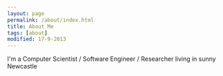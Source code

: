 ```yaml
---
layout: page
permalink: /about/index.html
title: About Me
tags: [about]
modified: 17-9-2013
---
```

I'm a Computer Scientist / Software Engineer / Researcher living in sunny Newcastle

